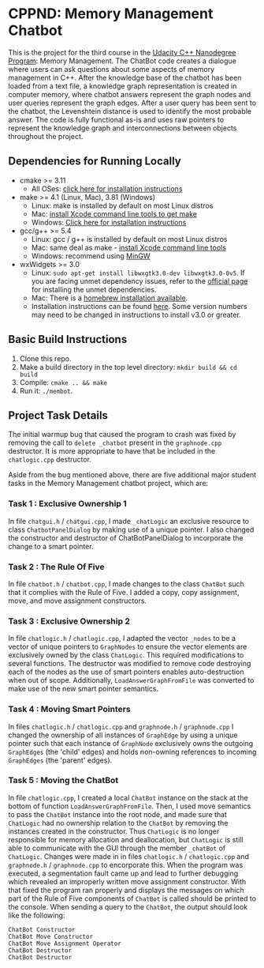 # CPPND: Memory Management Chatbot

This is the project for the third course in the [Udacity C++ Nanodegree Program](https://www.udacity.com/course/c-plus-plus-nanodegree--nd213): Memory Management. The ChatBot code creates a dialogue where users can ask questions about some aspects of memory management in C++. After the knowledge base of the chatbot has been loaded from a text file, a knowledge graph representation is created in computer memory, where chatbot answers represent the graph nodes and user queries represent the graph edges. After a user query has been sent to the chatbot, the Levenshtein distance is used to identify the most probable answer. The code is fully functional as-is and uses raw pointers to represent the knowledge graph and interconnections between objects throughout the project.

## Dependencies for Running Locally
* cmake >= 3.11
  * All OSes: [click here for installation instructions](https://cmake.org/install/)
* make >= 4.1 (Linux, Mac), 3.81 (Windows)
  * Linux: make is installed by default on most Linux distros
  * Mac: [install Xcode command line tools to get make](https://developer.apple.com/xcode/features/)
  * Windows: [Click here for installation instructions](http://gnuwin32.sourceforge.net/packages/make.htm)
* gcc/g++ >= 5.4
  * Linux: gcc / g++ is installed by default on most Linux distros
  * Mac: same deal as make - [install Xcode command line tools](https://developer.apple.com/xcode/features/)
  * Windows: recommend using [MinGW](http://www.mingw.org/)
* wxWidgets >= 3.0
  * Linux: `sudo apt-get install libwxgtk3.0-dev libwxgtk3.0-0v5`. If you are facing unmet dependency issues, refer to the [official page](https://wiki.codelite.org/pmwiki.php/Main/WxWidgets30Binaries#toc2) for installing the unmet dependencies.
  * Mac: There is a [homebrew installation available](https://formulae.brew.sh/formula/wxmac).
  * Installation instructions can be found [here](https://wiki.wxwidgets.org/Install). Some version numbers may need to be changed in instructions to install v3.0 or greater.

## Basic Build Instructions

1. Clone this repo.
2. Make a build directory in the top level directory: `mkdir build && cd build`
3. Compile: `cmake .. && make`
4. Run it: `./membot`.

## Project Task Details

The initial warmup bug that caused the program to crash was fixed by removing the call to `delete _chatbot` present in the `graphnode.cpp` destructor. It is more appropriate to have that be included in the `chatlogic.cpp` destructor.

Aside from the bug mentioned above, there are five additional major student tasks in the Memory Management chatbot project, which are:

### Task 1 : Exclusive Ownership 1
In file `chatgui.h` / `chatgui.cpp`, I made `_chatLogic` an exclusive resource to class `ChatbotPanelDialog` by making use of a unique pointer. I also changed the constructor and destructor of ChatBotPanelDialog to incorporate the change to a smart pointer.

### Task 2 : The Rule Of Five
In file `chatbot.h` / `chatbot.cpp`, I made changes to the class `ChatBot` such that it complies with the Rule of Five. I added a copy, copy assignment, move, and move assignment constructors.

### Task 3 : Exclusive Ownership 2
In file `chatlogic.h` / `chatlogic.cpp`, I adapted the vector `_nodes` to be a vector of unique pointers to `GraphNodes` to ensure the vector elements are exclusively owned by the class `ChatLogic`. This required modifications to several functions. The destructor was modified to remove code destroying each of the nodes as the use of smart pointers enables auto-destruction when out of scope. Additionally, `LoadAnswerGraphFromFile` was converted to make use of the new smart pointer semantics.

### Task 4 : Moving Smart Pointers

In files `chatlogic.h` / `chatlogic.cpp` and `graphnode.h` / `graphnode.cpp` I changed the ownership of all instances of `GraphEdge` by using a unique pointer such that each instance of `GraphNode` exclusively owns the outgoing `GraphEdges` (the 'child' edges) and holds non-owning references to incoming `GraphEdges` (the 'parent' edges). 

### Task 5 : Moving the ChatBot

In file `chatlogic.cpp`, I created a local `ChatBot` instance on the stack at the bottom of function `LoadAnswerGraphFromFile`. Then, I used move semantics to pass the `ChatBot` instance into the root node, and made sure that `ChatLogic` had no ownership relation to the `ChatBot` by removing the instances created in the constructor. Thus `ChatLogic` is no longer responsible for memory allocation and deallocation, but `ChatLogic` is still able to communicate with the GUI through the member `_chatBot` of `ChatLogic`. Changes were made in in files `chatlogic.h` / `chatlogic.cpp` and `graphnode.h` / `graphnode.cpp` to encorporate this. When the program was executed, a segmentation fault came up and lead to further debugging which revealed an improperly written move assignment constructor. With that fixed the program ran properly and displays the messages on which part of the Rule of Five components of `ChatBot` is called should be printed to the console. When sending a query to the `ChatBot`, the output should look like the following: 

```
ChatBot Constructor
ChatBot Move Constructor
ChatBot Move Assignment Operator
ChatBot Destructor
ChatBot Destructor 
```
